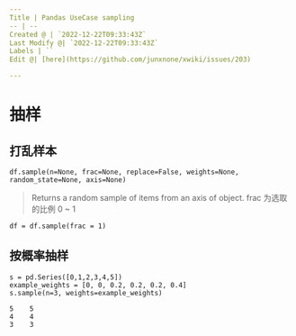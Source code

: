 ```yaml
---
Title | Pandas UseCase sampling
-- | --
Created @ | `2022-12-22T09:33:43Z`
Last Modify @| `2022-12-22T09:33:43Z`
Labels | ``
Edit @| [here](https://github.com/junxnone/xwiki/issues/203)

---
```


# 抽样

## 打乱样本

```
df.sample(n=None, frac=None, replace=False, weights=None, random_state=None, axis=None)
```
> Returns a random sample of items from an axis of object.
frac 为选取的比例 0 ~ 1

```
df = df.sample(frac = 1) 
```

## 按概率抽样

```
s = pd.Series([0,1,2,3,4,5])
example_weights = [0, 0, 0.2, 0.2, 0.2, 0.4]
s.sample(n=3, weights=example_weights)

5    5
4    4
3    3
```
